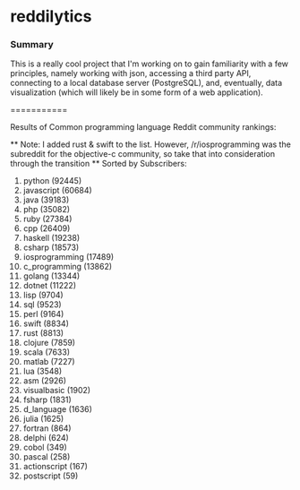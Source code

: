 reddilytics
===========

### Summary

This is a really cool project that I'm working on to gain familiarity with a few principles, namely working with json,
accessing a third party API, connecting to a local database server (PostgreSQL), and, eventually, data visualization (which will likely be in some form of a web application). 

===========


Results of Common programming language Reddit community rankings: 


** Note: I added rust & swift to the list.  However, /r/iosprogramming was the subreddit for the objective-c community, so take that into consideration through the transition **
Sorted by Subscribers: 

1. python (92445)
2. javascript (60684)
3. java (39183)
4. php (35082)
5. ruby (27384)
6. cpp (26409)
7. haskell (19238)
8. csharp (18573)
9. iosprogramming (17489)
10. c_programming (13862)
11. golang (13344)
12. dotnet (11222)
13. lisp (9704)
14. sql (9523)
15. perl (9164)
16. swift (8834)
17. rust (8813)
18. clojure (7859)
19. scala (7633)
20. matlab (7227)
21. lua (3548)
22. asm (2926)
23. visualbasic (1902)
24. fsharp (1831)
25. d_language (1636)
26. julia (1625)
27. fortran (864)
28. delphi (624)
29. cobol (349)
30. pascal (258)
31. actionscript (167)
32. postscript (59)
